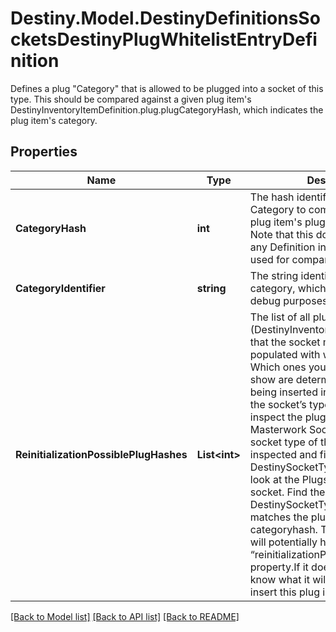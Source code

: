 # Destiny.Model.DestinyDefinitionsSocketsDestinyPlugWhitelistEntryDefinition
Defines a plug \"Category\" that is allowed to be plugged into a socket of this type.  This should be compared against a given plug item's DestinyInventoryItemDefinition.plug.plugCategoryHash, which indicates the plug item's category.

## Properties

Name | Type | Description | Notes
------------ | ------------- | ------------- | -------------
**CategoryHash** | **int** | The hash identifier of the Plug Category to compare against the plug item&#39;s plug.plugCategoryHash.  Note that this does NOT relate to any Definition in itself, it is only used for comparison purposes. | [optional] 
**CategoryIdentifier** | **string** | The string identifier for the category, which is here mostly for debug purposes. | [optional] 
**ReinitializationPossiblePlugHashes** | **List&lt;int&gt;** | The list of all plug items (DestinyInventoryItemDefinition) that the socket may randomly be populated with when reinitialized.  Which ones you should actually show are determined by the plug being inserted into the socket, and the socket’s type.  When you inspect the plug that could go into a Masterwork Socket, look up the socket type of the socket being inspected and find the DestinySocketTypeDefinition.  Then, look at the Plugs that can fit in that socket. Find the Whitelist in the DestinySocketTypeDefinition that matches the plug item’s categoryhash.  That whitelist entry will potentially have a new “reinitializationPossiblePlugHashes” property.If it does, that means we know what it will roll if you try to insert this plug into this socket. | [optional] 

[[Back to Model list]](../README.md#documentation-for-models) [[Back to API list]](../README.md#documentation-for-api-endpoints) [[Back to README]](../README.md)

